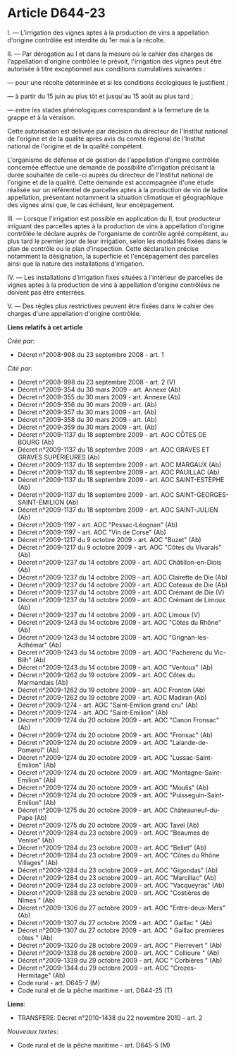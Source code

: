 # Article D644-23

I. ― L'irrigation des vignes aptes à la production de vins à appellation d'origine contrôlée est interdite du 1er mai à la
récolte. 

II. ― Par dérogation au I et dans la mesure où le cahier des charges de l'appellation d'origine contrôlée le prévoit,
l'irrigation des vignes peut être autorisée à titre exceptionnel aux conditions cumulatives suivantes : 

― pour une récolte déterminée et si les conditions écologiques le justifient ; 

― à partir du 15 juin au plus tôt et jusqu'au 15 août au plus tard ; 

― entre les stades phénologiques correspondant à la fermeture de la grappe et à la véraison. 

Cette autorisation est délivrée par décision du directeur de l'Institut national de l'origine et de la qualité après avis du
comité régional de l'Institut national de l'origine et de la qualité compétent. 

L'organisme de défense et de gestion de l'appellation d'origine contrôlée concernée effectue une demande de possibilité
d'irrigation précisant la durée souhaitée de celle-ci auprès du directeur de l'Institut national de l'origine et de la
qualité. Cette demande est accompagnée d'une étude réalisée sur un référentiel de parcelles aptes à la production de vin de
ladite appellation, présentant notamment la situation climatique et géographique des vignes ainsi que, le cas échéant, leur
encépagement. 

III. ― Lorsque l'irrigation est possible en application du II, tout producteur irriguant des parcelles aptes à la production
de vins à appellation d'origine contrôlée le déclare auprès de l'organisme de contrôle agréé compétent, au plus tard le
premier jour de leur irrigation, selon les modalités fixées dans le plan de contrôle ou le plan d'inspection. Cette
déclaration précise notamment la désignation, la superficie et l'encépagement des parcelles ainsi que la nature des
installations d'irrigation. 

IV. ― Les installations d'irrigation fixes situées à l'intérieur de parcelles de vignes aptes à la production de vins à
appellation d'origine contrôlées ne doivent pas être enterrées. 

V. ― Des règles plus restrictives peuvent être fixées dans le cahier des charges d'une appellation d'origine contrôlée.

**Liens relatifs à cet article**

_Créé par_:

  - Décret n°2008-998 du 23 septembre 2008 - art. 1

_Cité par_:

  - Décret n°2008-998 du 23 septembre 2008 - art. 2 (V)
  - Décret n°2009-354 du 30 mars 2009 - art. Annexe (Ab)
  - Décret n°2009-355 du 30 mars 2009 - art. Annexe (Ab)
  - Décret n°2009-356 du 30 mars 2009 - art. (Ab)
  - Décret n°2009-357 du 30 mars 2009 - art. (Ab)
  - Décret n°2009-358 du 30 mars 2009 - art. (Ab)
  - Décret n°2009-359 du 30 mars 2009 - art. (Ab)
  - Décret n°2009-1137 du 18 septembre 2009 - art. AOC CÔTES DE BOURG (Ab)
  - Décret n°2009-1137 du 18 septembre 2009 - art. AOC GRAVES ET GRAVES SUPÉRIEURES (Ab)
  - Décret n°2009-1137 du 18 septembre 2009 - art. AOC MARGAUX (Ab)
  - Décret n°2009-1137 du 18 septembre 2009 - art. AOC PAUILLAC (Ab)
  - Décret n°2009-1137 du 18 septembre 2009 - art. AOC SAINT-ESTÈPHE (Ab)
  - Décret n°2009-1137 du 18 septembre 2009 - art. AOC SAINT-GEORGES-SAINT-ÉMILION (Ab)
  - Décret n°2009-1137 du 18 septembre 2009 - art. AOC SAINT-JULIEN (Ab)
  - Décret n°2009-1197 - art. AOC "Pessac-Léognan" (Ab)
  - Décret n°2009-1197 - art. AOC "Vin de Corse" (Ab)
  - Décret n°2009-1217 du 9 octobre 2009 - art. AOC "Buzet" (Ab)
  - Décret n°2009-1217 du 9 octobre 2009 - art. AOC "Côtes du Vivarais" (Ab)
  - Décret n°2009-1237 du 14 octobre 2009 - art. AOC Châtillon-en-Diois (Ab)
  - Décret n°2009-1237 du 14 octobre 2009 - art. AOC Clairette de Die (Ab)
  - Décret n°2009-1237 du 14 octobre 2009 - art. AOC Coteaux de Die (Ab)
  - Décret n°2009-1237 du 14 octobre 2009 - art. AOC Crémant de Die (V)
  - Décret n°2009-1237 du 14 octobre 2009 - art. AOC Crémant de Limoux (Ab)
  - Décret n°2009-1237 du 14 octobre 2009 - art. AOC Limoux (V)
  - Décret n°2009-1243 du 14 octobre 2009 - art. AOC "Côtes du Rhône" (Ab)
  - Décret n°2009-1243 du 14 octobre 2009 - art. AOC "Grignan-les-Adhémar" (Ab)
  - Décret n°2009-1243 du 14 octobre 2009 - art. AOC "Pacherenc du Vic-Bilh" (Ab)
  - Décret n°2009-1243 du 14 octobre 2009 - art. AOC "Ventoux" (Ab)
  - Décret n°2009-1262 du 19 octobre 2009 - art. AOC Côtes du Marmandais (Ab)
  - Décret n°2009-1262 du 19 octobre 2009 - art. AOC Fronton (Ab)
  - Décret n°2009-1262 du 19 octobre 2009 - art. AOC Madiran (Ab)
  - Décret n°2009-1274 - art. AOC "Saint-Emilion grand cru" (Ab)
  - Décret n°2009-1274 - art. AOC "Saint-Emilion" (Ab)
  - Décret n°2009-1274 du 20 octobre 2009 - art. AOC "Canon Fronsac" (Ab)
  - Décret n°2009-1274 du 20 octobre 2009 - art. AOC "Fronsac" (Ab)
  - Décret n°2009-1274 du 20 octobre 2009 - art. AOC "Lalande-de-Pomerol" (Ab)
  - Décret n°2009-1274 du 20 octobre 2009 - art. AOC "Lussac-Saint-Emilion" (Ab)
  - Décret n°2009-1274 du 20 octobre 2009 - art. AOC "Montagne-Saint-Emilion" (Ab)
  - Décret n°2009-1274 du 20 octobre 2009 - art. AOC "Moulis" (Ab)
  - Décret n°2009-1274 du 20 octobre 2009 - art. AOC "Puisseguin-Saint-Emilion" (Ab)
  - Décret n°2009-1275 du 20 octobre 2009 - art. AOC Châteauneuf-du-Pape (Ab)
  - Décret n°2009-1275 du 20 octobre 2009 - art. AOC Tavel (Ab)
  - Décret n°2009-1284 du 23 octobre 2009 - art. AOC "Beaumes de Venise" (Ab)
  - Décret n°2009-1284 du 23 octobre 2009 - art. AOC "Bellet" (Ab)
  - Décret n°2009-1284 du 23 octobre 2009 - art. AOC "Côtes du Rhône Villages" (Ab)
  - Décret n°2009-1284 du 23 octobre 2009 - art. AOC "Gigondas" (Ab)
  - Décret n°2009-1284 du 23 octobre 2009 - art. AOC "Marcillac" (Ab)
  - Décret n°2009-1284 du 23 octobre 2009 - art. AOC "Vacqueyras" (Ab)
  - Décret n°2009-1288 du 23 octobre 2009 - art. AOC "Costières de Nîmes " (Ab)
  - Décret n°2009-1306 du 27 octobre 2009 - art. AOC "Entre-deux-Mers" (Ab)
  - Décret n°2009-1307 du 27 octobre 2009 - art. AOC " Gaillac " (Ab)
  - Décret n°2009-1307 du 27 octobre 2009 - art. AOC " Gaillac premières côtes " (Ab)
  - Décret n°2009-1320 du 28 octobre 2009 - art. AOC " Pierrevert " (Ab)
  - Décret n°2009-1338 du 28 octobre 2009 - art. AOC " Collioure " (Ab)
  - Décret n°2009-1339 du 29 octobre 2009 - art. AOC " Corbières " (Ab)
  - Décret n°2009-1344 du 29 octobre 2009 - art. AOC "Crozes-Hermitage" (Ab)
  - Code rural - art. D645-7 (M)
  - Code rural et de la pêche maritime - art. D644-25 (T)

**Liens**:

  - TRANSFERE: Décret n°2010-1438 du 22 novembre 2010 - art. 2

_Nouveaux textes_:

  - Code rural et de la pêche maritime - art. D645-5 (M)
